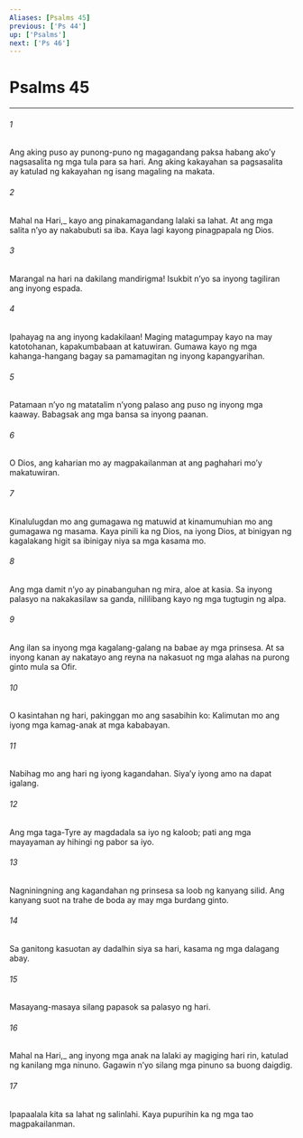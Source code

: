 ```yaml
---
Aliases: [Psalms 45]
previous: ['Ps 44']
up: ['Psalms']
next: ['Ps 46']
---
```

# Psalms 45

***






















###### 1 










Ang aking puso ay punong-puno ng magagandang paksa habang akoʼy nagsasalita ng mga tula para sa hari. Ang aking kakayahan sa pagsasalita ay katulad ng kakayahan ng isang magaling na makata. 





















###### 2 










Mahal na Hari,_ kayo ang pinakamagandang lalaki sa lahat. At ang mga salita nʼyo ay nakabubuti sa iba. Kaya lagi kayong pinagpapala ng Dios. 





















###### 3 










Marangal na hari na dakilang mandirigma! Isukbit nʼyo sa inyong tagiliran ang inyong espada. 





















###### 4 










Ipahayag na ang inyong kadakilaan! Maging matagumpay kayo na may katotohanan, kapakumbabaan at katuwiran. Gumawa kayo ng mga kahanga-hangang bagay sa pamamagitan ng inyong kapangyarihan. 





















###### 5 










Patamaan nʼyo ng matatalim nʼyong palaso ang puso ng inyong mga kaaway. Babagsak ang mga bansa sa inyong paanan. 





















###### 6 










O Dios, ang kaharian mo ay magpakailanman at ang paghahari moʼy makatuwiran. 





















###### 7 










Kinalulugdan mo ang gumagawa ng matuwid at kinamumuhian mo ang gumagawa ng masama. Kaya pinili ka ng Dios, na iyong Dios, at binigyan ng kagalakang higit sa ibinigay niya sa mga kasama mo. 





















###### 8 










Ang mga damit nʼyo ay pinabanguhan ng mira, aloe at kasia. Sa inyong palasyo na nakakasilaw sa ganda, nililibang kayo ng mga tugtugin ng alpa. 





















###### 9 










Ang ilan sa inyong mga kagalang-galang na babae ay mga prinsesa. At sa inyong kanan ay nakatayo ang reyna na nakasuot ng mga alahas na purong ginto mula sa Ofir. 





















###### 10 










O kasintahan ng hari, pakinggan mo ang sasabihin ko: Kalimutan mo ang iyong mga kamag-anak at mga kababayan. 





















###### 11 










Nabihag mo ang hari ng iyong kagandahan. Siyaʼy iyong amo na dapat igalang. 





















###### 12 










Ang mga taga-Tyre ay magdadala sa iyo ng kaloob; pati ang mga mayayaman ay hihingi ng pabor sa iyo. 





















###### 13 










Nagniningning ang kagandahan ng prinsesa sa loob ng kanyang silid. Ang kanyang suot na trahe de boda ay may mga burdang ginto. 





















###### 14 










Sa ganitong kasuotan ay dadalhin siya sa hari, kasama ng mga dalagang abay. 





















###### 15 










Masayang-masaya silang papasok sa palasyo ng hari. 





















###### 16 










Mahal na Hari,_ ang inyong mga anak na lalaki ay magiging hari rin, katulad ng kanilang mga ninuno. Gagawin nʼyo silang mga pinuno sa buong daigdig. 





















###### 17 










Ipapaalala kita sa lahat ng salinlahi. Kaya pupurihin ka ng mga tao magpakailanman.
